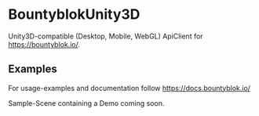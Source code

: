 # BountyblokUnity3D

Unity3D-compatible (Desktop, Mobile, WebGL) ApiClient for https://bountyblok.io/.

## Examples

For usage-examples and documentation follow https://docs.bountyblok.io/

Sample-Scene containing a Demo coming soon.
